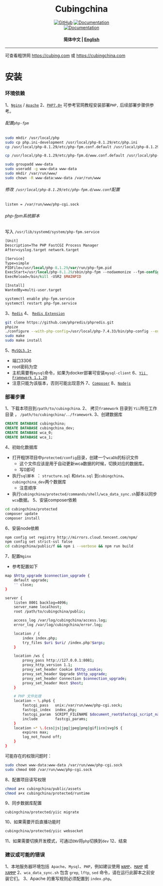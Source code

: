 
<h1 align="center">Cubingchina</h1>
<p align="center">
    <a href="https://github.com/CubingChina/cubingchina/blob/master/LICENSE"><img alt="GitHub" src="https://img.shields.io/badge/license-GPL2.0-blue"></a>
    <a href="https://cubing.com/"><img alt="Documentation" src="https://img.shields.io/badge/website-Cubingchina-green"></a>
    <br>
<a href="https://cubing.com/"><img alt="Documentation" src="https://img.shields.io/badge/Code%20With%20PHP-grey?style=for-the-badge&logo=php&logoSize=samll"></a>
</p>

<h4 align="center">
    <p>
        <b>简体中文</b> | <a href="https://github.com/CubingChina/cubingchina/README.md">English</a>
    </p>
</h4>

---
可查看粗饼网 https://cubing.com 或 https://cubingchina.com

# 安装
### 环境依赖
1、[`Nginx`](http://nginx.org/) / [`Apache`](http://www.apache.org/)
2、[`PHP7.0+`](http://php.net/)
​	可参考官网教程安装部署`PHP,` 后续部署步骤供参考。
###### 配置`php-fpm`
```bash
sudo mkdir /usr/local/php
sudo cp php.ini-development /usr/local/php-8.1.29/etc/php.ini
cp /usr/local/php-8.1.29/etc/php-fpm.conf.default /usr/local/php-8.1.29/etc/php-fpm.conf

cp /usr/local/php-8.1.29/etc/php-fpm.d/www.conf.default /usr/local/php-8.1.29/etc/php-fpm.d/www.conf

sudo groupadd www-data
sudo useradd -g www-data www-data
sudo mkdir /var/run/www/
sudo chown -R www-data:www-data /var/run/www
```
###### 修改` /usr/local/php-8.1.29/etc/php-fpm.d/www.conf`配置
```
listen = /var/run/www/php-cgi.sock
```
###### php-fpm系统脚本
写入 `/usr/lib/systemd/system/php-fpm.service`
```systemverilog
[Unit]
Description=The PHP FastCGI Process Manager
After=syslog.target network.target

[Service]
Type=simple
PIDFile=/usr/local/php-8.1.29/var/run/php-fpm.pid
ExecStart=/usr/local/php-8.1.29/sbin/php-fpm --nodaemonize --fpm-config /usr/local/php-8.1.29/etc/php-fpm.conf
ExecReload=/bin/kill -USR2 $MAINPID

[Install]
WantedBy=multi-user.target
```
```bash
systemctl enable php-fpm.service
systemctl restart php-fpm.service
```
3、[`Redis`](https://redis.io/)
4、 [`Redis Extension`](https://github.com/phpredis/phpredis)
```bash
git clone https://github.com/phpredis/phpredis.git
phpize
./configure --with-php-config=/usr/local/php-7.4.33/bin/php-config --enable-redis
sudo make
sudo make install
```
5、[`MySQL5.1+`](http://www.mysql.com/)
- 端口3306
- root密码为空
- 主机需要有`mysql`命令，如果为docker部署可安装`mysql-client`
6、[`Yii Framework 1.1.20`](http://www.yiiframework.com/)
- 注意只能为该版本，否则可能出现意外
7、[`Composer`](https://getcomposer.org/)
8、[`Nodejs`](https://nodejs.org/)



### 部署步骤

1、下载本项目到`/path/to/cubingchina`.
2、 拷贝`framework` 目录到  `Yii`所在工作目录 ， `/path/to/cubingchina/../framework`.
3、创建数据库

```sql
CREATE DATABASE cubingchina;
CREATE DATABASE cubingchina_dev;
CREATE DATABASE wca_0;
CREATE DATABASE wca_1;
```
4、初始化数据库
- 打开粗饼项目中`protected/config`目录，创建一个`wcaDb`的标识文件
  - 这个文件应该是用于自动更新wca数据的时候，切换对应的数据库。
  - 写0即可
- 执行`sql脚本 `： `structure.sql` 和`data.sql` 到`cubingchina`、 `cubingchina_dev`两个数据库
  - 注意顺序
- 执行`cubingchina/protected/commands/shell/wca_data_sync.sh`脚本以同步`wca`数据。
5、安装composer依赖
```bash
cd cubingchina/protected
composer update
composer install
```
6、安装node依赖
```bash
npm config set registry http://mirrors.cloud.tencent.com/npm/
npm config set strict-ssl false
cd cubingchina/public/f && npm i --verbose && npm run build
```
7、配置`Nginx`
- 参考配置如下

```bash
map $http_upgrade $connection_upgrade {
    default upgrade;
    '' close;
}

server {
    listen 8001 backlog=4096;
    server_name localhost;
    root /path/to/cubingchina/public;

    access_log /var/log/cubingchina/access.log;
    error_log /var/log/cubingchina/error.log;

    location / {
        index index.php;
        try_files $uri $uri/ /index.php?$args;
    }

    location /ws {
        proxy_pass http://127.0.0.1:8081;
        proxy_http_version 1.1;
        proxy_set_header Cookie $http_cookie;
        proxy_set_header Upgrade $http_upgrade;
        proxy_set_header Connection $connection_upgrade;
        proxy_set_header Host $host;
    }

    # PHP 文件处理
    location ~ \.php$ {
        fastcgi_pass   unix:/var/run/www/php-cgi.sock;
        fastcgi_index  index.php;
		fastcgi_param  SCRIPT_FILENAME $document_root$fastcgi_script_name;
        include        fastcgi_params;
    }
    location ~* \.(css|js|jpg|jpeg|png|gif|ico|svg)$ {
        expires max;
        log_not_found off;
    }
}
```
可能存在的权限问题时：
```bash
sudo chown www-data:www-data /var/run/www/php-cgi.sock
sudo chmod 660 /var/run/www/php-cgi.sock
```
8、配置项目读写权限
```bash
chmod a+x cubingchina/public/assets
chmod a+x cubingchina/protected/runtime
```
9、同步数据库配置
```
cubingchina/protected/yiic migrate
```
10、如果需要开启直播功能时
```bash
cubingchina/protected/yiic websocket
```
11、如果需要切换开发模式，可通过`ENV`将`php`切换到`dev`
12、结束

### 建议或可能的错误

1、本地服务器环境包括` Apache`、`Mysql`、`PHP`，例如建议使用 [`WAMP`](http://www.wampserver.com/en/)、[`MAMP`](https://www.mamp.info/en/) 或 [`XAMMP`](https://www.apachefriends.org/index.html)
2、`wca_data_sync.sh` 包含 `grep`, `lftp`, `sed` 命令，请在运行此脚本之前安装它们。
3、Apache 的重写规则必须配置到 `index.php`。
